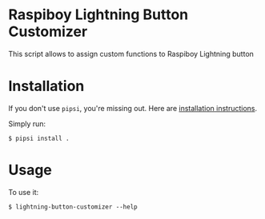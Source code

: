 # Raspiboy Lightning Button Customizer

This script allows to assign custom functions to Raspiboy Lightning button


# Installation

If you don't use `pipsi`, you're missing out.
Here are [installation instructions](https://github.com/mitsuhiko/pipsi#readme).

Simply run:

    $ pipsi install .


# Usage

To use it:

    $ lightning-button-customizer --help

